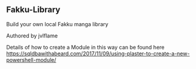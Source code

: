 ## Fakku-Library

Build your own local Fakku manga library

Authored by jvlflame

Details of how to create a Module in this way can be found here
https://sqldbawithabeard.com/2017/11/09/using-plaster-to-create-a-new-powershell-module/
